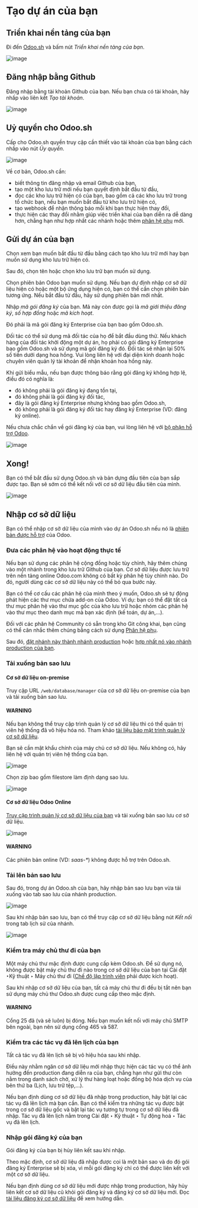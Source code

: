 <a id="odoosh-gettingstarted-create"></a>

# Tạo dự án của bạn

## Triển khai nền tảng của bạn

Đi đến [Odoo.sh](https://www.odoo.sh/) và bấm nút *Triển khai nền tảng của bạn*.

![image](../../../.gitbook/assets/deploy.png)

## Đăng nhập bằng Github

Đăng nhập bằng tài khoản Github của bạn. Nếu bạn chưa có tài khoản, hãy nhấp vào liên kết *Tạo tài khoản*.

![image](../../../.gitbook/assets/github-signin.png)

## Uỷ quyền cho Odoo.sh

Cấp cho Odoo.sh quyền truy cập cần thiết vào tài khoản của bạn bằng cách nhấp vào nút  *Ủy quyền*.

![image](../../../.gitbook/assets/github-authorize.png)

Về cơ bản, Odoo.sh cần:

* biết thông tin đăng nhập và email Github của bạn,
* tạo một kho lưu trữ mới nếu bạn quyết định bắt đầu từ đầu,
* đọc các kho lưu trữ hiện có của bạn, bao gồm cả các kho lưu trữ trong tổ chức bạn, nếu bạn muốn bắt đầu từ kho lưu trữ hiện có,
* tạo webhook để nhận thông báo mỗi khi bạn thực hiện thay đổi,
* thực hiện các thay đổi nhằm giúp việc triển khai của bạn diễn ra dễ dàng hơn, chẳng hạn như hợp nhất các nhánh hoặc thêm [phân hệ phụ](https://git-scm.com/book/en/v2/Git-Tools-Submodules) mới.

## Gửi dự án của bạn

Chọn xem bạn muốn bắt đầu từ đầu bằng cách tạo kho lưu trữ mới hay bạn muốn sử dụng kho lưu trữ hiện có.

Sau đó, chọn tên hoặc chọn kho lưu trữ bạn muốn sử dụng.

Chọn phiên bản Odoo bạn muốn sử dụng. Nếu bạn dự định nhập cơ sở dữ liệu hiện có hoặc một bộ ứng dụng hiện có, bạn có thể cần chọn phiên bản tương ứng. Nếu bắt đầu từ đầu, hãy sử dụng phiên bản mới nhất.

Nhập *mã gói đăng ký* của bạn. Mã này còn được gọi là *mã giới thiệu đăng ký*, *số hợp đồng* hoặc *mã kích hoạt*.

Đó phải là mã gói đăng ký Enterprise của bạn bao gồm Odoo.sh.

Đối tác có thể sử dụng mã đối tác của họ để bắt đầu dùng thử. Nếu khách hàng của đối tác khởi động một dự án, họ phải có gói đăng ký Enterprise bao gồm Odoo.sh và sử dụng mã gói đăng ký đó. Đối tác sẽ nhận lại 50% số tiền dưới dạng hoa hồng. Vui lòng liên hệ với đại diện kinh doanh hoặc chuyên viên quản lý tài khoản để nhận khoản hoa hồng này.

Khi gửi biểu mẫu, nếu bạn được thông báo rằng gói đăng ký không hợp lệ, điều đó có nghĩa là:

* đó không phải là gói đăng ký đang tồn tại,
* đó không phải là gói đăng ký đối tác,
* đây là gói đăng ký Enterprise nhưng không bao gồm Odoo.sh,
* đó không phải là gói đăng ký đối tác hay đăng ký Enterprise (VD: đăng ký online).

Nếu chưa chắc chắn về gói đăng ký của bạn, vui lòng liên hệ với [bộ phận hỗ trợ Odoo](https://www.odoo.com/help).

![image](../../../.gitbook/assets/deploy-form.png)

## Xong!

Bạn có thể bắt đầu sử dụng Odoo.sh và bản dựng đầu tiên của bạn sắp được tạo. Bạn sẽ sớm có thể kết nối với cơ sở dữ liệu đầu tiên của mình.

![image](../../../.gitbook/assets/deploy-done.png)

<a id="odoo-sh-import-your-database"></a>

## Nhập cơ sở dữ liệu

Bạn có thể nhập cơ sở dữ liệu của mình vào dự án Odoo.sh nếu nó là [phiên bản được hỗ trợ](../../supported_versions.md) của Odoo.

### Đưa các phân hệ vào hoạt động thực tế

Nếu bạn sử dụng các phân hệ cộng đồng hoặc tùy chỉnh, hãy thêm chúng vào một nhánh trong kho lưu trữ Github của bạn. Cơ sở dữ liệu được lưu trữ trên nền tảng online Odoo.com không có bất kỳ phân hệ tùy chỉnh nào. Do đó, người dùng các cơ sở dữ liệu này có thể bỏ qua bước này.

Bạn có thể cơ cấu các phân hệ của mình theo ý muốn, Odoo.sh sẽ tự động phát hiện các thư mục chứa add-on của Odoo. Ví dụ: bạn có thể đặt tất cả thư mục phân hệ vào thư mục gốc của kho lưu trữ hoặc nhóm các phân hệ vào thư mục theo danh mục mà bạn xác định (kế toán, dự án,...).

Đối với các phân hệ Community có sẵn trong kho Git công khai, bạn cũng có thể cân nhắc thêm chúng bằng cách sử dụng [Phân hệ phụ](../advanced/submodules.md#odoosh-advanced-submodules).

Sau đó, [đặt nhánh này thành nhánh production](branches.md#odoosh-gettingstarted-branches-stages) hoặc [hợp nhất nó vào nhánh production của bạn](branches.md#odoosh-gettingstarted-branches-mergingbranches).

### Tải xuống bản sao lưu

#### Cơ sở dữ liệu on-premise

Truy cập URL `/web/database/manager` của cơ sở dữ liệu on-premise của bạn và tải xuống bản sao lưu.

#### WARNING
Nếu bạn không thể truy cập trình quản lý cơ sở dữ liệu thì có thể quản trị viên hệ thống đã vô hiệu hóa nó. Tham khảo [tài liệu bảo mật trình quản lý cơ sở dữ liệu](../../on_premise/deploy.md#db-manager-security).

Bạn sẽ cần mật khẩu chính của máy chủ cơ sở dữ liệu. Nếu không có, hãy liên hệ với quản trị viên hệ thống của bạn.

![image](../../../.gitbook/assets/create-import-onpremise-backup.png)

Chọn zip bao gồm filestore làm định dạng sao lưu.

![image](../../../.gitbook/assets/create-import-onpremise-backup-dialog.png)

#### Cơ sở dữ liệu Odoo Online

[Truy cập trình quản lý cơ sở dữ liệu của bạn](https://accounts.odoo.com/my/databases/manage) và tải xuống bản sao lưu cơ sở dữ liệu.

![image](../../../.gitbook/assets/create-import-online-backup.png)

#### WARNING
Các phiên bản online (VD: *saas-\**) không được hỗ trợ trên Odoo.sh.

### Tải lên bản sao lưu

Sau đó, trong dự án Odoo.sh của bạn, hãy nhập bản sao lưu bạn vừa tải xuống vào tab sao lưu của nhánh production.

![image](../../../.gitbook/assets/create-import-production.png)

Sau khi nhập bản sao lưu, bạn có thể truy cập cơ sở dữ liệu bằng nút *Kết nối* trong tab lịch sử của nhánh.

![image](../../../.gitbook/assets/create-import-production-done.png)

### Kiểm tra máy chủ thư đi của bạn

Một máy chủ thư mặc định được cung cấp kèm Odoo.sh. Để sử dụng nó, không được bật máy chủ thư đi nào trong cơ sở dữ liệu của bạn tại Cài đặt ‣Kỹ thuật ‣ Máy chủ thư đi ([Chế độ lập trình viên](../../../applications/general/developer_mode.md#developer-mode) phải được kích hoạt).

Sau khi nhập cơ sở dữ liệu của bạn, tất cả máy chủ thư đi đều bị tắt nên bạn sử dụng máy chủ thư Odoo.sh được cung cấp theo mặc định.

#### WARNING
Cổng 25 đã (và sẽ luôn) bị đóng. Nếu bạn muốn kết nối với máy chủ SMTP bên ngoài, bạn nên sử dụng cổng 465 và 587.

### Kiểm tra các tác vụ đã lên lịch của bạn

Tất cả tác vụ đã lên lịch sẽ bị vô hiệu hóa sau khi nhập.

Điều này nhằm ngăn cơ sở dữ liệu mới nhập thực hiện các tác vụ có thể ảnh hưởng đến production đang diễn ra của bạn, chẳng hạn như gửi thư còn nằm trong danh sách chờ, xử lý thư hàng loạt hoặc đồng bộ hóa dịch vụ của bên thứ ba (Lịch, lưu trữ tệp,...).

Nếu bạn định dùng cơ sở dữ liệu đã nhập trong production, hãy bật lại các tác vụ đã lên lịch mà bạn cần. Bạn có thể kiểm tra những tác vụ được bật trong cơ sở dữ liệu gốc và bật lại tác vụ tương tự trong cơ sở dữ liệu đã nhập. Tác vụ đã lên lịch nằm trong Cài đặt ‣ Kỹ thuật ‣ Tự động hoá ‣ Tác vụ đã lên lịch.

### Nhập gói đăng ký của bạn

Gói đăng ký của bạn bị hủy liên kết sau khi nhập.

Theo mặc định, cơ sở dữ liệu đã nhập được coi là một bản sao và do đó gói đăng ký Enterprise sẽ bị xóa, vì mỗi gói đăng ký chỉ có thể được liên kết với một cơ sở dữ liệu.

Nếu bạn định dùng cơ sở dữ liệu mới được nhập trong production, hãy hủy liên kết cơ sở dữ liệu cũ khỏi gói đăng ký và đăng ký cơ sở dữ liệu mới. Đọc [tài liệu đăng ký cơ sở dữ liệu](../../on_premise.md) để xem hướng dẫn.
